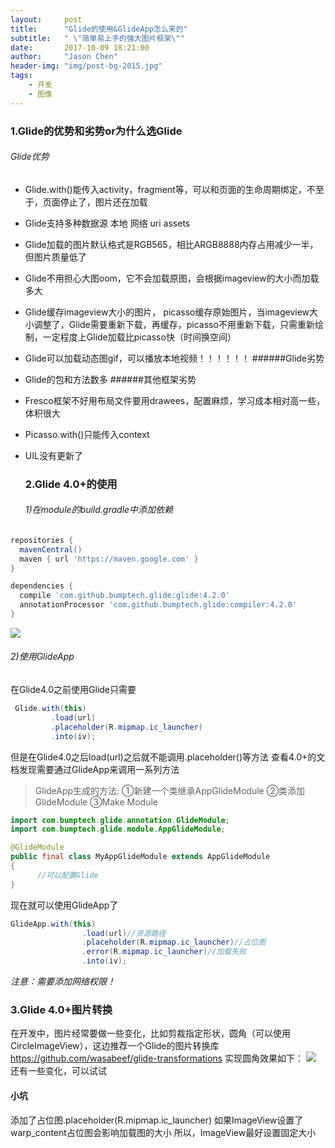 ```yaml
---
layout:     post
title:      "Glide的使用&GlideApp怎么来的"
subtitle:   " \"简单易上手的强大图片框架\""
date:       2017-10-09 18:21:00
author:     "Jason Chen"
header-img: "img/post-bg-2015.jpg"
tags:
    - 开发
    - 图像
---
```


### 1.Glide的优势和劣势or为什么选Glide

###### Glide优势

- Glide.with()能传入activity，fragment等，可以和页面的生命周期绑定，不至于，页面停止了，图片还在加载

- Glide支持多种数据源 本地 网络 uri assets

- Glide加载的图片默认格式是RGB565，相比ARGB8888内存占用减少一半，但图片质量低了

- Glide不用担心大图oom，它不会加载原图，会根据imageview的大小而加载多大

- Glide缓存imageview大小的图片， picasso缓存原始图片，当imageview大小调整了，Glide需要重新下载，再缓存，picasso不用重新下载，只需重新绘制，一定程度上Glide加载比picasso快（时间换空间）

- Glide可以加载动态图gif，可以播放本地视频！！！！！！
  ######Glide劣势

- Glide的包和方法数多
  ######其他框架劣势

- Fresco框架不好用布局文件要用drawees，配置麻烦，学习成本相对高一些，体积很大

- Picasso.with()只能传入context

- UIL没有更新了

  ### 2.Glide 4.0+的使用

  ###### 1)在module的build.gradle中添加依赖

```groovy
repositories {
  mavenCentral()
  maven { url 'https://maven.google.com' }
}

dependencies {
  compile 'com.github.bumptech.glide:glide:4.2.0'
  annotationProcessor 'com.github.bumptech.glide:compiler:4.2.0'
}
```

![](http://upload-images.jianshu.io/upload_images/7793862-ddc3a7b9f26fcdb5.png?imageMogr2/auto-orient/strip%7CimageView2/2/w/1240)

###### 2)使用GlideApp

在Glide4.0之前使用Glide只需要

```java
 Glide.with(this)
         .load(url)
         .placeholder(R.mipmap.ic_launcher)
         .into(iv);
```

但是在Glide4.0之后load(url)之后就不能调用.placeholder()等方法
查看4.0+的文档发现需要通过GlideApp来调用一系列方法

> GlideApp生成的方法:
> ①新建一个类继承AppGlideModule
> ②类添加GlideModule
> ③Make Module

```java
import com.bumptech.glide.annotation.GlideModule;
import com.bumptech.glide.module.AppGlideModule;

@GlideModule
public final class MyAppGlideModule extends AppGlideModule
{
      //可以配置Glide
}
```

现在就可以使用GlideApp了

```java
GlideApp.with(this)
                .load(url)//资源路径
                .placeholder(R.mipmap.ic_launcher)//占位图
                .error(R.mipmap.ic_launcher)//加载失败
                .into(iv);
```

*注意：需要添加网络权限！*

### 3.Glide 4.0+图片转换

在开发中，图片经常要做一些变化，比如剪裁指定形状，圆角（可以使用CircleImageView），这边推荐一个Glide的图片转换库
https://github.com/wasabeef/glide-transformations
实现圆角效果如下：
![](http://upload-images.jianshu.io/upload_images/7793862-dbe888ed1dda3d9c.png?imageMogr2/auto-orient/strip%7CimageView2/2/w/1240)
还有一些变化，可以试试

#### 小坑

添加了占位图.placeholder(R.mipmap.ic_launcher)
如果ImageView设置了warp_content占位图会影响加载图的大小
所以，ImageView最好设置固定大小